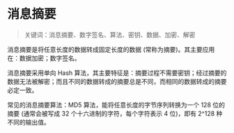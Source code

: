 # 消息摘要

> 关键词：消息摘要、数字签名、算法、密钥、数据、加密、解密

消息摘要是将任意长度的数据转成固定长度的数据 (常称为摘要)。其主要应用在：数据加密；数字签名。

消息摘要采用单向 Hash 算法，其主要特征是：摘要过程不需要密钥；经过摘要的数据无法被解密；而且不同的数据转成的摘要总是不同，而相同的数据转成的摘要必定一致。

常见的消息摘要算法：MD5 算法，能将任意长度的字节序列转换为一个 128 位的摘要 (通常会被写成 32 个十六进制的字符，每个字符表示 4 位)，即有 2^128 种不同的输出值。
